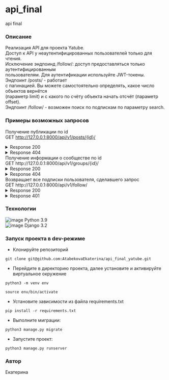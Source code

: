 # api_final
api final
### Описание
Реализация API для проекта Yatube.<br>
Доступ к API у неаутентифицированных пользователей только для чтения.<br>
Исключение эндпоинд /follow/: доступ предоставляться только аутентифицированным<br> пользователям. Для аутентификации используйте JWT-токены. Эндпоинт /posts/ - работает<br>
с пагинацией. Вы можете самостоятельно определять, какое число объектов вернётся<br>
(параметр limit) и с какого по счёту объекта начать отсчёт (параметр offset).<br>
Эндпоинт /follow/ - возможен поиск по подпискам по параметру search.<br>
### Примеры возможных запросов
Получение публикации по id<br>
GET http://127.0.0.1:8000/api/v1/posts/{id}/<br> 
<details><summary>Response 200</summary> 
{<br>
  "id": 0,<br>
  "author": "string",<br>
  "text": "string",<br>
  "pub_date": "2019-08-24T14:15:22Z",<br>
  "image": "string",<br>
  "group": 0<br>
}
</details>
<details><summary>Response 404</summary> 
{<br>
  "detail": "Страница не найдена."<br>
}
</details>
Получение информации о сообществе по id<br>
GET http://127.0.0.1:8000/api/v1/groups/{id}/<br>
<details><summary>Response 200</summary>
{<br>
  "id": 0,<br>
  "title": "string",<br>
  "slug": "string",<br>
  "description": "string"<br>
}
</details>
<details><summary>Response 404</summary>
{<br>
  "detail": "Страница не найдена."<br>
}
</details>
Возвращает все подписки пользователя, сделавшего запрос<br>
GET http://127.0.0.1:8000/api/v1/follow/<br>
<details><summary>Response 200</summary>
{<br>
  "user": "string",<br>
  "following": "string"<br>
}
</details>
<details><summary>Response 401</summary>
{<br>
  "detail": "Учетные данные не были предоставлены."<br>
}
</details>

### Технологии
![image](https://img.shields.io/badge/Python-FFD43B?style=for-the-badge&logo=python&logoColor=blue) Python 3.9<br/>
![image](https://img.shields.io/badge/Django-092E20?style=for-the-badge&logo=django&logoColor=green) Django 3.2
### Запуск проекта в dev-режиме
- Клонируйте репозиторий
```
git clone git@github.com:AtabekovaEkaterina/api_final_yatube.git
```

- Перейдите в директорию проекта, далее установите и активируйте виртуальное окружение
```
python3 -m venv env
```
```
source env/bin/activate
```
- Установите зависимости из файла requirements.txt
```
pip install -r requirements.txt
```
- Выполните миграции:
```
python3 manage.py migrate
```
- Запустите проект:
```
python3 manage.py runserver
```
### Автор
Екатерина